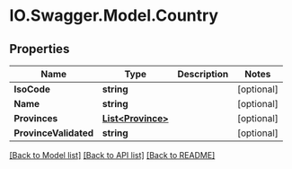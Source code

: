 # IO.Swagger.Model.Country
## Properties

Name | Type | Description | Notes
------------ | ------------- | ------------- | -------------
**IsoCode** | **string** |  | [optional] 
**Name** | **string** |  | [optional] 
**Provinces** | [**List&lt;Province&gt;**](Province.md) |  | [optional] 
**ProvinceValidated** | **string** |  | [optional] 

[[Back to Model list]](../README.md#documentation-for-models) [[Back to API list]](../README.md#documentation-for-api-endpoints) [[Back to README]](../README.md)

